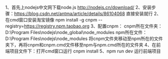 1、首先上nodejs中文网下载node.js http://nodejs.cn/download/
2、安装步骤：https://blog.csdn.net/antma/article/details/86104068 直接安装就行
2、在cmd窗口安装淘宝镜像  npm install -g cnpm --registry=https://registry.npm.taobao.org
3、配置cnpm：
	cnpm所在文件夹：D:\Program Files\nodejs\node_global\node_modules
	npm所在文件：D:\Program Files\nodejs\node_modules
	将cnpm文件夹移动至npm所在的文件夹下，再将cnpm和cnpm.cmd文件移至npm与npm.cmd所在的文件夹
4、在前端项目文件下：打开cmd窗口运行 cnpm install
5、npm run dev 运行前端项目
